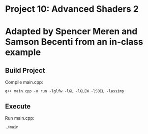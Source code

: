 # Project 10: Advanced Shaders 2
# Adapted by Spencer Meren and Samson Becenti from an in-class example

## Build Project

Compile main.cpp:

	g++ main.cpp -o run -lglfw -lGL -lGLEW -lSOIL -lassimp

## Execute

Run main.cpp:

	./main



